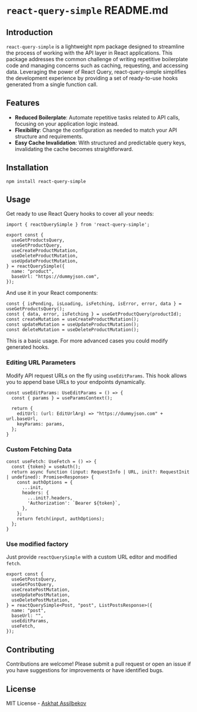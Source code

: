 # `react-query-simple` README.md

## Introduction

`react-query-simple` is a lightweight npm package designed to streamline the process of working with the API layer in React applications. This package addresses the common challenge of writing repetitive boilerplate code and managing concerns such as caching, requesting, and accessing data. Leveraging the power of React Query, react-query-simple simplifies the development experience by providing a set of ready-to-use hooks generated from a single function call.

## Features
- **Reduced Boilerplate**: Automate repetitive tasks related to API calls, focusing on your application logic instead.
- **Flexibility**: Change the configuration as needed to match your API structure and requirements.
- **Easy Cache Invalidation**: With structured and predictable query keys, invalidating the cache becomes straightforward.

## Installation

```
npm install react-query-simple
```

## Usage

Get ready to use React Query hooks to cover all your needs:

```
import { reactQuerySimple } from 'react-query-simple';

export const {
  useGetProductsQuery,
  useGetProductQuery,
  useCreateProductMutation,
  useDeleteProductMutation,
  useUpdateProductMutation,
} = reactQuerySimple({
  name: "product",
  baseUrl: "https://dummyjson.com",
});
```

And use it in your React components:

```
const { isPending, isLoading, isFetching, isError, error, data } = useGetProductsQuery();
const { data, error, isFetching } = useGetProductQuery(productId);
const createMutation = useCreateProductMutation();
const updateMutation = useUpdateProductMutation();
const deleteMutation = useDeleteProductMutation();
```

This is a basic usage. For more advanced cases you could modify generated hooks.

### Editing URL Parameters

Modify API request URLs on the fly using `useEditParams`. This hook allows you to append base URLs to your endpoints dynamically.
```
const useEditParams: UseEditParams = () => {
  const { params } = useParamsContext();

  return {
    editUrl: (url: EditUrlArg) => "https://dummyjson.com" + url.baseUrl,
    keyParams: params,
  };
}
```

### Custom Fetching Data

```
const useFetch: UseFetch = () => {
  const {token} = useAuth();
  return async function (input: RequestInfo | URL, init?: RequestInit | undefined): Promise<Response> {
    const authOptions = {
      ...init,
      headers: {
        ...init?.headers,
        'Authorization': `Bearer ${token}`,
      },
    };
    return fetch(input, authOptions);
  };
}
```

### Use modified factory

Just provide `reactQuerySimple` with a custom URL editor and modified `fetch`.

```
export const {
  useGetPostsQuery,
  useGetPostQuery,
  useCreatePostMutation,
  useUpdatePostMutation,
  useDeletePostMutation,
} = reactQuerySimple<Post, "post", ListPostsResponse>({
  name: "post",
  baseUrl: "",
  useEditParams,
  useFetch,
});
```

## Contributing
Contributions are welcome! Please submit a pull request or open an issue if you have suggestions for improvements or have identified bugs.

## License
MIT License - [Askhat Assilbekov](https://github.com/assilbekov)